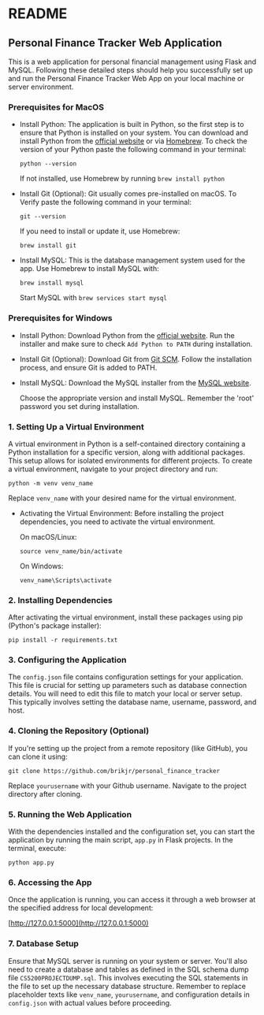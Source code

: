 
# README

## Personal Finance Tracker Web Application

  

This is a web application for personal financial management using Flask and MySQL. Following these detailed steps should help you successfully set up and run the Personal Finance Tracker Web App on your local machine or server environment.

  

### Prerequisites for MacOS

  

- Install Python: The application is built in Python, so the first step is to ensure that Python is installed on your system. You can download and install Python from the [official website](https://www.python.org/downloads/macos/) or via [Homebrew](https://brew.sh/). To check the version of your Python paste the following command in your terminal:

	``` python --version ```

	If not installed, use Homebrew by running ```brew install python```

  

- Install Git (Optional): Git usually comes pre-installed on macOS. To Verify paste the following command in your terminal:

	``` git --version ```

  

	If you need to install or update it, use Homebrew:

  

	``` brew install git ```

  

- Install MySQL: This is the database management system used for the app. Use Homebrew to install MySQL with:

  

	``` brew install mysql ```

  

	Start MySQL with ``` brew services start mysql ```

  

### Prerequisites for Windows

  

- Install Python: Download Python from the [official website](https://www.python.org/downloads/windows/). Run the installer and make sure to check ```Add Python to PATH``` during installation.

- Install Git (Optional): Download Git from [Git SCM](https://git-scm.com/download/win). Follow the installation process, and ensure Git is added to PATH.

- Install MySQL: Download the MySQL installer from the [MySQL website](https://dev.mysql.com/downloads/installer/).

  

	Choose the appropriate version and install MySQL. Remember the 'root' password you set during installation.


### 1. Setting Up a Virtual Environment
A virtual environment in Python is a self-contained directory containing a Python installation for a specific version, along with additional packages. This setup allows for isolated environments for different projects. To create a virtual environment, navigate to your project directory and run:

   ``` python -m venv venv_name ```
   
Replace ```venv_name``` with your desired name for the virtual environment.

- Activating the Virtual Environment: Before installing the project dependencies, you need to activate the virtual environment.

	On macOS/Linux:

  

	``` source venv_name/bin/activate ```

  

	On Windows:

  

	``` venv_name\Scripts\activate ```

  

### 2. Installing Dependencies

  

After activating the virtual environment, install these packages using pip (Python's package installer):

  

``` pip install -r requirements.txt ```

  

### 3. Configuring the Application

  

The ```config.json``` file contains configuration settings for your application. This file is crucial for setting up parameters such as database connection details. You will need to edit this file to match your local or server setup. This typically involves setting the database name, username, password, and host.

  

### 4. Cloning the Repository (Optional)

  

If you're setting up the project from a remote repository (like GitHub), you can clone it using:

  

``` git clone https://github.com/brikjr/personal_finance_tracker ```

  

Replace ```yourusername``` with your Github username. Navigate to the project directory after cloning.

  

### 5. Running the Web Application

  

With the dependencies installed and the configuration set, you can start the application by running the main script, ```app.py``` in Flask projects. In the terminal, execute:

  

``` python app.py ```

  

### 6. Accessing the App

  

Once the application is running, you can access it through a web browser at the specified address for local development:

  

[http://127.0.0.1:5000](http://127.0.0.1:5000)

  

### 7. Database Setup

  

Ensure that MySQL server is running on your system or server. You'll also need to create a database and tables as defined in the SQL schema dump file ```CS5200PROJECTDUMP.sql```. This involves executing the SQL statements in the file to set up the necessary database structure. Remember to replace placeholder texts like ```venv_name```, ```yourusername```, and configuration details in ```config.json``` with actual values before proceeding.
